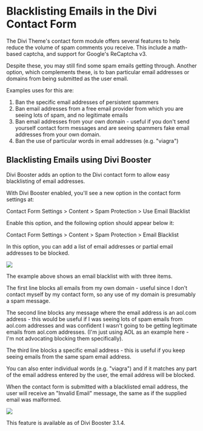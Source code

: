 # Blacklisting Emails in the Divi Contact Form

The Divi Theme's contact form module offers several features to help reduce the volume of spam comments you receive. This include a math-based captcha, and support for Google's ReCaptcha v3. 

Despite these, you may still find some spam emails getting through. Another option, which complements these, is to ban particular email addresses or domains from being submitted as the user email. 

Examples uses for this are:

1. Ban the specific email addresses of persistent spammers
2. Ban email addresses from a free email provider from which you are seeing lots of spam, and no legitimate emails
3. Ban email addresses from your own domain - useful if you don't send yourself contact form messages and are seeing spammers fake email addresses from your own domain.
4. Ban the use of particular words in email addresses (e.g. "viagra")


## Blacklisting Emails using Divi Booster

Divi Booster adds an option to the Divi contact form to allow easy blacklisting of email addresses.

With Divi Booster enabled, you'll see a new option in the contact form settings at:

Contact Form Settings > Content > Spam Protection > Use Email Blacklist

Enable this option, and the following option should appear below it:

Contact Form Settings > Content > Spam Protection > Email Blacklist

In this option, you can add a list of email addresses or partial email addresses to be blocked.

![](file://dbdb-contactform-emailblacklist.png)

The example above shows an email blacklist with with three items. 

The first line blocks all emails from my own domain - useful since I don't contact myself by my contact form, so any use of my domain is presumably a spam message.

The second line blocks any message where the email address is an aol.com address - this would be useful if I was seeing lots of spam emails from aol.com addresses and was confident I wasn't going to be getting legitimate emails from aol.com addresses. (I'm just using AOL as an example here - I'm not advocating blocking them specifically).

The third line blocks a specific email address - this is useful if you keep seeing emails from the same spam email address.

You can also enter individual words (e.g. "viagra") and if it matches any part of the email address entered by the user, the email address will be blocked.

When the contact form is submitted with a blacklisted email address, the user will receive an "Invalid Email" message, the same as if the supplied email was malformed.

![](file://dbdb-contactform-emailblacklist-invalid-email.png)

This feature is available as of Divi Booster 3.1.4.